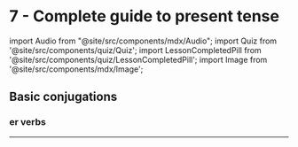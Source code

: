 # 7 - Complete guide to present tense

import Audio from "@site/src/components/mdx/Audio";
import Quiz from '@site/src/components/quiz/Quiz';
import LessonCompletedPill from '@site/src/components/quiz/LessonCompletedPill';
import Image from '@site/src/components/mdx/Image';

<LessonCompletedPill lessonName="a1-7" />

## Basic conjugations

### **er verbs**

---

<Audio src="https://7sbmvt2s2b.ufs.sh/f/N3W806fRonqMrzjN3eHxuJbCiQUmtvDhTj2RaBnXNP85WwMq" type="mp3" />

Verbs like “parler” or “comprender”

- Endings: _e, -es, -e, -ons, -ez, -ent_
- Example: _je parle, tu parles, il/elle parle, nous parlons, vous parlez, ils/elles parlent_

<Image src="https://res.cloudinary.com/dsmvtmv8z/image/upload/v1753230243/image-clipboard-assets/l2uafhaddo1kytyyptwf.webp" lg />

Here are the conjugations of three common **er** verbs:

**Aimer (to like/love):**

- J'aime (I like/love)
- Tu aimes (You like/love)
- Il/Elle/On aime (He/She/One likes/loves)
- Nous aimons (We like/love)
- Vous aimez (You like/love)
- Ils/Elles aiment (They like/love)

**Manger (to eat):**

- Je mange (I eat)
- Tu manges (You eat)
- Il/Elle/On mange (He/She/One eats)
- Nous mangeons (We eat)
- Vous mangez (You eat)
- Ils/Elles mangent (They eat)

**Travailler (to work):**

- Je travaille (I work)
- Tu travailles (You work)
- Il/Elle/On travaille (He/She/One works)
- Nous travaillons (We work)
- Vous travaillez (You work)
- Ils/Elles travaillent (They work)

### **ir verbs**

---

<Audio src="https://7sbmvt2s2b.ufs.sh/f/N3W806fRonqMKsnwIBuX1Vd2ghNO84pCH5nvQqyJjtmRuTDr" type="mp3" />

- Endings: _is, -is, -it, -issons, -issez, -issent_
- Example: _je finis, tu finis, il/elle finit, nous finissons, vous finissez, ils/elles finissent_

### **re verbs**

---

<Audio src="https://7sbmvt2s2b.ufs.sh/f/N3W806fRonqMTKyNEHI5LMnxZvNQVpJAeiD2mdtTYBW80OK4" type="mp3" />

Words like “vendre”

- Endings: _s, -s, -, -ons, -ez, -ent_
- Example: _je vends, tu vends, il/elle vend, nous vendons, vous vendez, ils/elles vendent_

### Stem changing verbs

#### Verbs Ending in -ger

Verbs ending in "-ger," like manger (to eat), need an "e" after the "g" in the nous form to keep the soft "g" sound. Without the "e," the "g" would be pronounced hard, like in the word "gate."

- Je mange
- Tu manges
- Il/Elle/On mange
- Nous mangeeons
- Vous mangez
- Ils/Elles mangent

#### Verbs Ending in -cer

Verbs ending in "-cer," like commencer (to begin), need a cedilla (ç) under the "c" in the nous form to keep the soft "s" sound. Without the cedilla, the "c" would be pronounced hard, like in the word "cat."

- Je commence
- Tu commences
- Il/Elle/On commence
- Nous commençons
- Vous commencez
- Ils/Elles commencent

## Verbs with an Accent on the 'e' Before the -er Ending

Some verbs have an accent on the 'e' that precedes the -er ending in the infinitive form. These accents can change or disappear in certain conjugations to maintain pronunciation.

Verbs like espérer (to hope) and préférer (to prefer) change the é to an è in all conjugations except the nous and vous forms.

- J'espère
- Tu espères
- Il/Elle/On espère
- Nous espérons
- Vous espérez
- Ils/Elles espèrent

Verbs like acheter (to buy) and lever (to raise) double the consonant following the 'e' in all conjugations except the nous and vous forms.

- J'achète
- Tu achètes
- Il/Elle/On achète
- Nous achetons
- Vous achetez
- Ils/Elles achètent

### Summary

| Pronoun   | -er (parler) | -ir (finir) | -re (vendre) |
| --------- | ------------ | ----------- | ------------ |
| je        | -e           | -is         | -s           |
| tu        | -es          | -is         | -s           |
| il/elle   | -e           | -it         | - (nothing)  |
| on        | -e           | -it         | - (nothing)  |
| nous      | -ons         | -issons     | -ons         |
| vous      | -ez          | -issez      | -ez          |
| ils/elles | -ent         | -issent     | -ent         |

| Pronoun   | -er (parler) | -ir (finir) | -re (vendre) |
| --------- | ------------ | ----------- | ------------ |
| je        | parle        | finis       | vends        |
| tu        | parles       | finis       | vends        |
| il/elle   | parle        | finit       | vend         |
| on        | parle        | finit       | vend         |
| nous      | parlons      | finissons   | vendons      |
| vous      | parlez       | finissez    | vendez       |
| ils/elles | parlent      | finissent   | vendent      |

### Pronunciation tips

While the spelling of the verb changes with each subject pronoun, the pronunciation can sometimes be the same for different forms. For example, je parle, tu parles, il/elle/on parle, and ils/elles parlent are all pronounced the same. The nous and vous forms are distinct in pronunciation. Pay close attention to the pronunciation of these forms as you practice.

:::important
When the verb starts with a vowel or a silent "h", je becomes j'. For example, J'aime, J'habite.
:::

### Practice

**step 1: writing conjugation practice**

To get familiar as fast as possible, just write down the conjugations, since practice is the best way to learn.

First, conjugate these **-er** verbs in the present tense for all subjects:

- Écouter (to listen)
- Regarder (to watch)
- Danser (to dance)
- Chanter (to sing)
- Jouer (to play)
- Étudier (to study)

Then conjugate these stem-changing infinitives:

- Manger (to eat)
- Commencer (to begin)
- Espérer (to hope)
- Acheter (to buy)
- Lever (to raise)
- Préférer (to prefer)

**step 2: quiz for normal present tense conjugation**

<Quiz exerciseName="regular-present-tense-conjugation" />

**step 3: quiz for stem-changing conjugation**

<Quiz exerciseName="stem-changing-conjugation" />

**step 4: additional writing practice**

1. Write 5 sentences using different verbs and subject pronouns (e.g., Je fais mes devoirs., Ils vont à Paris.). Include at least one sentence with on and one with an irregular verb.
2. Without notes, conjugate parler, finir, and être aloud for all pronouns.
3. List the conjugations of avoir and aller on paper, then check for accuracy.

## **irregulars**

---

- **Être** (to be): _je suis, tu es, il/elle est, nous sommes, vous êtes, ils/elles sont_

  - Spanish: _ser/estar_ (_soy, eres, es, somos, sois, son_).
  - Pronunciation: <Audio src="https://7sbmvt2s2b.ufs.sh/f/N3W806fRonqMowX7lGLPlMEWCyiXV0Oegvqs35rH4b98AjoL" type="mp3" />

- **Avoir** (to have): _j’ai, tu as, il/elle a, nous avons, vous avez, ils/elles ont_

  - Spanish: _tener_ (_tengo, tienes, tiene, tenemos, tenéis, tienen_).
  - Prnunciation: <Audio src="https://7sbmvt2s2b.ufs.sh/f/N3W806fRonqMWOCfbs6PRIjvVXa3tu4nGxUzKbDmTOwcorAJ" type="mp3" />

- **Aller** (to go): _je vais, tu vas, il/elle va, nous allons, vous allez, ils/elles vont_

  - Spanish: _ir_ (_voy, vas, va, vamos, vais, van_).
  - Pronunciation: <Audio src="https://7sbmvt2s2b.ufs.sh/f/N3W806fRonqMUJ4hyJ1aKiQ3fHuvZgJhak8T6Cj5Rwp1e4YE" type="mp3" />

- **Faire** (to do/make): _je fais, tu fais, il/elle fait, nous faisons, vous faites, ils/elles font_

  - Spanish: _hacer_ (_hago, haces, hace, hacemos, hacéis, hacen_
  - Pronunciation: <Audio src="https://7sbmvt2s2b.ufs.sh/f/N3W806fRonqMCjuEnRwwVs24EmTeDOQHpMu5RhaZoWytNlYS" type="mp3" />

### Etre

Être is frequently used to describe someone or something, including their nationality, profession, or physical/emotional state.

- Nationality: Je suis américain. (I am American.)
- Profession: Elle est professeur. (She is a teacher.)
- Physical State: Il est malade. (He is sick.)
- Emotional State: Nous sommes heureux. (We are happy.)

Être can also indicate someone's origin or the location of something (though prepositions are usually needed to specify the location).

Je suis de Paris. (I am from Paris.)
Le livre est sur la table. (The book is on the table.)

:::tip
This is much easier than in spanish. You can just use etre as a place-in for any "to be" sentence.
:::

### Avoir

Avoir is just used as "to have" in French.

Just like in spanish, you can use avoir (the equivalent of tener) as a place-in for any "to have" sentence, including for age:

**age**

In French, you use avoir to express age, not être.

- J'ai 20 ans. (I am 20 years old. - Literally: I have 20 years.)
- Il a 35 ans. (He is 35 years old.)
- Nous avons 50 ans. (We are 50 years old.)

:::tip
This is exactly like in spanish, where you use tener to express age, like "tengo 20 años" (I am 20 years old). In french, that would be "j'ai 20 ans", which expresses the same idea of "having" an age. Both translate to "I have 20 years old" in english.
:::

**state of being (hunger, tiredness, etc.)**

Just like in spanish, you can use avoir for something like "tengo hambre" (I am hungry) or "tengo sed" (I am thirsty).

Avoir is also used to express certain physical sensations.

- J'ai faim. (I am hungry. - Literally: I have hunger.)
- Il a soif. (He is thirsty. - Literally: He has thirst.)
- Nous avons chaud. (We are hot. - Literally: We have heat.)
- Vous avez froid. (You are cold. - Literally: You have cold.)

:::tip
In spanish, you can use tener to express hunger, like "tengo hambre" (I am hungry). In french, that would be "j'ai faim", which expresses the same idea of "having" hunger. Both translate to "I have hunger" in english.
:::

<Quiz exerciseName="avoir" />

### Aller

Aller is used to describe someone's movement or travel, exact equivalent of ir in spanish.

- Movement: Je vais à la plage. (I am going to the beach.)
- Travel: Je vais à Paris. (I am going to Paris.)
- Future: Je vais à manger quelque chose. (I am going to eat something.)

### Faire

Faire is the equivalent of hacer in spanish.

- Action: Je fais la cuisine. (I am cooking.)
- State: Je fais du sport. (I am doing sports.)
- Future: Je vais faire du sport. (I am going to do sports.)

### Summary

| Pronoun   | être (to be) | avoir (to have) | aller (to go) | faire (to do/make) |
| --------- | ------------ | --------------- | ------------- | ------------------ |
| je        | suis         | ai              | vais          | fais               |
| tu        | es           | as              | vas           | fais               |
| il/elle   | est          | a               | va            | fait               |
| on        | est          | a               | va            | fait               |
| nous      | sommes       | avons           | allons        | faisons            |
| vous      | êtes         | avez            | allez         | faites             |
| ils/elles | sont         | ont             | vont          | font               |

### Irregulars Practice

<Quiz exerciseName="irregulars-present-tense-conjugation" />
